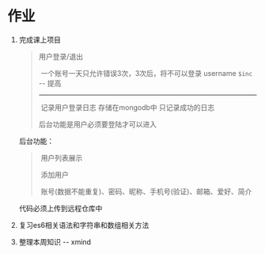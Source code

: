 # 作业

1. 完成课上项目

   > 用户登录/退出
   >
   > ​	一个账号一天只允许错误3次，3次后，将不可以登录  username `$inc`  -- 提高
   >
   > -----
   >
   > ​	记录用户登录日志 存储在mongodb中  只记录成功的日志
   >
   > 后台功能是用户必须要登陆才可以进入
   >
   > 
   
   后台功能：
   >
   > ​	用户列表展示
   >
   > ​	添加用户
   >
   > ​		账号(数据不能重复)、密码、昵称、手机号(验证)、邮箱、爱好、简介

   代码必须上传到远程仓库中

   

2. 复习es6相关语法和字符串和数组相关方法

3. 整理本周知识  -- xmind

